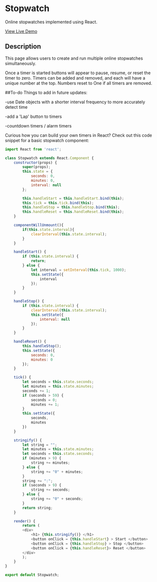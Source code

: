 # Stopwatch
Online stopwatches implemented using React.

[View Live Demo](https://natedonato.com/reactstopwatch)

## Description
This page allows users to create and run multiple online stopwatches simultaneously.

Once a timer is started buttons will appear to pause, resume, or reset the timer to zero.  Timers can be added and removed, and each will have a unique number at the top.  Numbers reset to One if all timers are removed.

##To-do
Things to add in future updates:

-use Date objects with a shorter interval frequency to more accurately detect time 

-add a 'Lap' button to timers

-countdown timers / alarm timers


Curious how you can build your own timers in React?  Check out this code snippet for a basic stopwatch component:

```javascript
import React from 'react';

class Stopwatch extends React.Component {
    constructor(props) {
        super(props);
        this.state = {
            seconds: 0,
            minutes: 0,
            interval: null
        };

        this.handleStart = this.handleStart.bind(this);
        this.tick = this.tick.bind(this);
        this.handleStop = this.handleStop.bind(this);
        this.handleReset = this.handleReset.bind(this);
    }

    componentWillUnmount(){
        if(this.state.interval){
            clearInterval(this.state.interval);
        }
    }

    handleStart() {
        if (this.state.interval) {
            return;
        } else {
            let interval = setInterval(this.tick, 1000);
            this.setState({
                interval
            });
        }
    }

    handleStop() {
        if (this.state.interval) {
            clearInterval(this.state.interval);
            this.setState({
                interval: null
            });
        }
    }

    handleReset() {
        this.handleStop();
        this.setState({
            seconds: 0,
            minutes: 0
        });
    }

    tick() {
        let seconds = this.state.seconds;
        let minutes = this.state.minutes;
        seconds += 1;
        if (seconds > 59) {
            seconds = 0;
            minutes += 1;
        }
        this.setState({
            seconds,
            minutes
        })
    }

    stringify() {
        let string = "";
        let minutes = this.state.minutes;
        let seconds = this.state.seconds;
        if (minutes > 9) {
            string += minutes;
        } else {
            string += "0" + minutes;
        }
        string += ":";
        if (seconds > 9) {
            string += seconds;
        } else {
            string += "0" + seconds;
        }
        return string;
    }

    render() {
        return ( 
        <div>
            <h1> {this.stringify()} </h1> 
            <button onClick = {this.handleStart} > Start </button> 
            <button onClick = {this.handleStop} > Stop </button> 
            <button onClick = {this.handleReset}> Reset </button> 
        </div>
        );
    }
}

export default Stopwatch;
```

